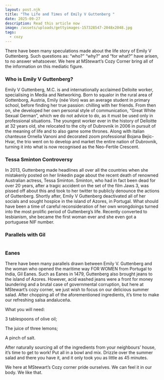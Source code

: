 ```yaml
---
layout: post.njk
title: "The Life and Times of Emily V Guttenberg "
date: 2025-09-27
description: Read this article now
image: /assets/uploads/gettyimages-157328547-2048x2048.jpg
tags:
  - cozy
---
```

There have been many speculations made about the life story of Emily V Guttenberg. Such questions as: “who?” “why?” and “for what?” have arisen, to no answer whatsoever. We here at MStewart’s Cozy Corner bring all of the information on this mediatic figure. 

### Who is Emily V Guttenberg?

Emily V Guttenberg, M.C. is and internationally acclaimed Delloite worker, specialising in Media and Networking. Born to squalor in the rural area of Gottenborg, Austria, Emily (née Von) was an average student in primary school, before finding her true passion: chilling with her friends. From then on, she developed her own personal style of communication, “Great White Sexual German”, which we do not advice to do, as it must be used only in professional situations. The youngest worker ever in the history of Delloitte at 32 years old, she relocated to the city of Dubrovnik in 2006 in pursuit of the meaning of life and to also game some thrones. Along with italian chanteuse Ornella Vanoni and decorated zoom professional Bojana Bejic-Hvar, the trio went on to develop and market the entire nation of Dubrovnik, turning it into what is now recognised as the Neo-Fertile Crescent.

### Tessa Sminton Controversy

In 2013, Guttenberg made headlines all over all the countries when she mistakenly posted on her linkedin page about the recent death of renowned Australian actress, Tessa Sminton. Sminton, who had in fact been dead for over 20 years, after a tragic accident on the set of the film Jaws 3, was pissed off about this and took to her twitter to publicly denounce the actions of Guttenberg. Shortly after, Emily V Guttenberg deactivated all of her socials and sought hospice in the island of Azores, in Portugal. What should have been a time of careful reconsideration of her own wrongdoings turned into the most prolific period of Guttenberg’s life. Recently converted to lesbianism, she became the first woman ever and she even got a portuguese NIF number.

### Parallels with Gil

![]()

### Eanes

There have been many parallels drawn between Emily V. Guttenberg and the woman who opened the maritime way FOR WOMEN from Portugal to India, Gil Eanes. Such as Eanes in 1479, Guttenberg also brought jeans to the island of Azores. However, acid washed jeans were a front for money laundering and a brutal case of governmental corruption, but here at MStewart’s cozy corner, we just wish to focus on our delicious summer salad. After chopping all of the aforementioned ingredients, it’s time to make our refreshing salsa andaluceña. 

What you will need:

3 tablespoons of olive oil;

The juice of three lemons;

A pinch of salt.

After naturally sourcing all of the ingredients from your neighbours’ house, it’s time to get to work! Put all in a bowl and mix. Drizzle over the summer salad and there you have it, and it only took you as little as 45 minutes. 

We here at MStewart’s Cozy corner pride ourselves. We can feel it in our body. We like that.
